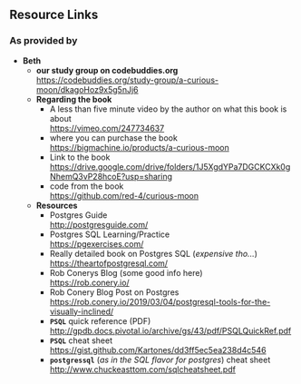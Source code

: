 ## Resource Links
### As provided by
* **Beth**
    - **our study group on codebuddies.org**  
        https://codebuddies.org/study-group/a-curious-moon/dkagoHoz9x5g5nJj6
    - **Regarding the book**
        -  A less than five minute video by the author on what this book is about  
        https://vimeo.com/247734637
        - where you can purchase the book
        https://bigmachine.io/products/a-curious-moon
        - Link to the book  
        https://drive.google.com/drive/folders/1J5XgdYPa7DGCKCXk0gNhemQ3vP28hcoE?usp=sharing
        - code from the book  
        https://github.com/red-4/curious-moon
    - **Resources**
        - Postgres Guide  
        http://postgresguide.com/
        - Postgres SQL Learning/Practice  
        https://pgexercises.com/
        - Really detailed book on Postgres SQL (_expensive tho..._)  
        https://theartofpostgresql.com/
        - Rob Conerys Blog (some good info here)  
        https://rob.conery.io/
        - Rob Conery Blog Post on Postgres  
        https://rob.conery.io/2019/03/04/postgresql-tools-for-the-visually-inclined/
        - **`PSQL`** quick reference (PDF)  
        http://gpdb.docs.pivotal.io/archive/gs/43/pdf/PSQLQuickRef.pdf
        - **`PSQL`** cheat sheet  
        https://gist.github.com/Kartones/dd3ff5ec5ea238d4c546
        - **`postgressql`** (_as in the SQL flavor for postgres_) cheat sheet  
        http://www.chuckeasttom.com/sqlcheatsheet.pdf
